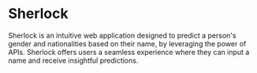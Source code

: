 # Sherlock
Sherlock is an intuitive web application designed to predict a person's gender and nationalities based on their name, by leveraging the power of APIs. Sherlock offers users a seamless experience where they can input a name and receive insightful predictions. 
